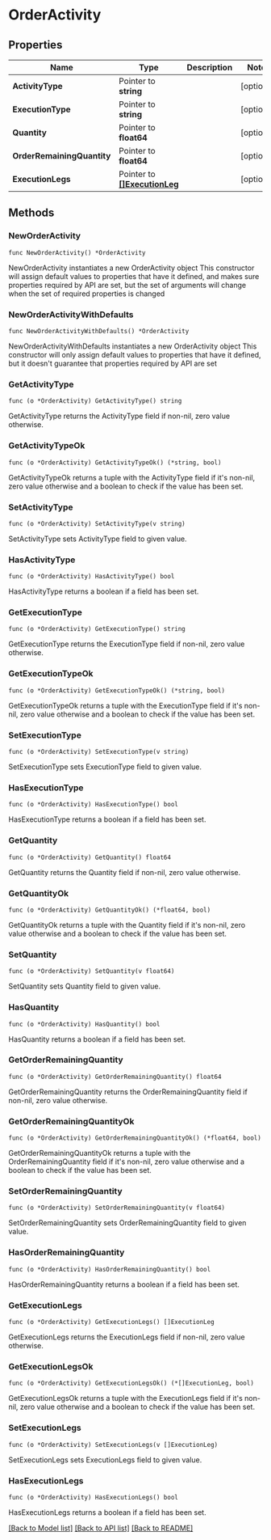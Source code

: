 # OrderActivity

## Properties

Name | Type | Description | Notes
------------ | ------------- | ------------- | -------------
**ActivityType** | Pointer to **string** |  | [optional] 
**ExecutionType** | Pointer to **string** |  | [optional] 
**Quantity** | Pointer to **float64** |  | [optional] 
**OrderRemainingQuantity** | Pointer to **float64** |  | [optional] 
**ExecutionLegs** | Pointer to [**[]ExecutionLeg**](ExecutionLeg.md) |  | [optional] 

## Methods

### NewOrderActivity

`func NewOrderActivity() *OrderActivity`

NewOrderActivity instantiates a new OrderActivity object
This constructor will assign default values to properties that have it defined,
and makes sure properties required by API are set, but the set of arguments
will change when the set of required properties is changed

### NewOrderActivityWithDefaults

`func NewOrderActivityWithDefaults() *OrderActivity`

NewOrderActivityWithDefaults instantiates a new OrderActivity object
This constructor will only assign default values to properties that have it defined,
but it doesn't guarantee that properties required by API are set

### GetActivityType

`func (o *OrderActivity) GetActivityType() string`

GetActivityType returns the ActivityType field if non-nil, zero value otherwise.

### GetActivityTypeOk

`func (o *OrderActivity) GetActivityTypeOk() (*string, bool)`

GetActivityTypeOk returns a tuple with the ActivityType field if it's non-nil, zero value otherwise
and a boolean to check if the value has been set.

### SetActivityType

`func (o *OrderActivity) SetActivityType(v string)`

SetActivityType sets ActivityType field to given value.

### HasActivityType

`func (o *OrderActivity) HasActivityType() bool`

HasActivityType returns a boolean if a field has been set.

### GetExecutionType

`func (o *OrderActivity) GetExecutionType() string`

GetExecutionType returns the ExecutionType field if non-nil, zero value otherwise.

### GetExecutionTypeOk

`func (o *OrderActivity) GetExecutionTypeOk() (*string, bool)`

GetExecutionTypeOk returns a tuple with the ExecutionType field if it's non-nil, zero value otherwise
and a boolean to check if the value has been set.

### SetExecutionType

`func (o *OrderActivity) SetExecutionType(v string)`

SetExecutionType sets ExecutionType field to given value.

### HasExecutionType

`func (o *OrderActivity) HasExecutionType() bool`

HasExecutionType returns a boolean if a field has been set.

### GetQuantity

`func (o *OrderActivity) GetQuantity() float64`

GetQuantity returns the Quantity field if non-nil, zero value otherwise.

### GetQuantityOk

`func (o *OrderActivity) GetQuantityOk() (*float64, bool)`

GetQuantityOk returns a tuple with the Quantity field if it's non-nil, zero value otherwise
and a boolean to check if the value has been set.

### SetQuantity

`func (o *OrderActivity) SetQuantity(v float64)`

SetQuantity sets Quantity field to given value.

### HasQuantity

`func (o *OrderActivity) HasQuantity() bool`

HasQuantity returns a boolean if a field has been set.

### GetOrderRemainingQuantity

`func (o *OrderActivity) GetOrderRemainingQuantity() float64`

GetOrderRemainingQuantity returns the OrderRemainingQuantity field if non-nil, zero value otherwise.

### GetOrderRemainingQuantityOk

`func (o *OrderActivity) GetOrderRemainingQuantityOk() (*float64, bool)`

GetOrderRemainingQuantityOk returns a tuple with the OrderRemainingQuantity field if it's non-nil, zero value otherwise
and a boolean to check if the value has been set.

### SetOrderRemainingQuantity

`func (o *OrderActivity) SetOrderRemainingQuantity(v float64)`

SetOrderRemainingQuantity sets OrderRemainingQuantity field to given value.

### HasOrderRemainingQuantity

`func (o *OrderActivity) HasOrderRemainingQuantity() bool`

HasOrderRemainingQuantity returns a boolean if a field has been set.

### GetExecutionLegs

`func (o *OrderActivity) GetExecutionLegs() []ExecutionLeg`

GetExecutionLegs returns the ExecutionLegs field if non-nil, zero value otherwise.

### GetExecutionLegsOk

`func (o *OrderActivity) GetExecutionLegsOk() (*[]ExecutionLeg, bool)`

GetExecutionLegsOk returns a tuple with the ExecutionLegs field if it's non-nil, zero value otherwise
and a boolean to check if the value has been set.

### SetExecutionLegs

`func (o *OrderActivity) SetExecutionLegs(v []ExecutionLeg)`

SetExecutionLegs sets ExecutionLegs field to given value.

### HasExecutionLegs

`func (o *OrderActivity) HasExecutionLegs() bool`

HasExecutionLegs returns a boolean if a field has been set.


[[Back to Model list]](../README.md#documentation-for-models) [[Back to API list]](../README.md#documentation-for-api-endpoints) [[Back to README]](../README.md)



